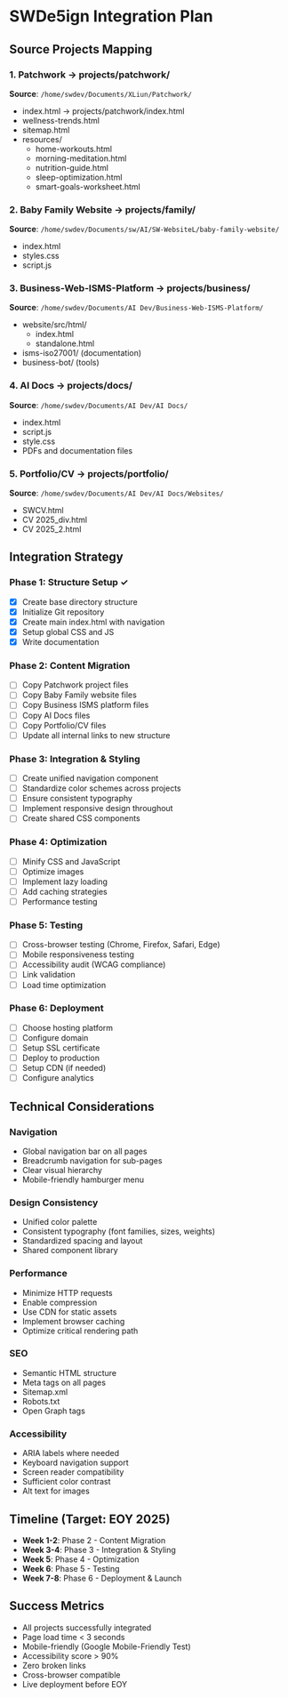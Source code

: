 # SWDe5ign Integration Plan

## Source Projects Mapping

### 1. Patchwork → projects/patchwork/
**Source**: `/home/swdev/Documents/XLiun/Patchwork/`
- index.html → projects/patchwork/index.html
- wellness-trends.html
- sitemap.html
- resources/
  - home-workouts.html
  - morning-meditation.html
  - nutrition-guide.html
  - sleep-optimization.html
  - smart-goals-worksheet.html

### 2. Baby Family Website → projects/family/
**Source**: `/home/swdev/Documents/sw/AI/SW-WebsiteL/baby-family-website/`
- index.html
- styles.css
- script.js

### 3. Business-Web-ISMS-Platform → projects/business/
**Source**: `/home/swdev/Documents/AI Dev/Business-Web-ISMS-Platform/`
- website/src/html/
  - index.html
  - standalone.html
- isms-iso27001/ (documentation)
- business-bot/ (tools)

### 4. AI Docs → projects/docs/
**Source**: `/home/swdev/Documents/AI Dev/AI Docs/`
- index.html
- script.js
- style.css
- PDFs and documentation files

### 5. Portfolio/CV → projects/portfolio/
**Source**: `/home/swdev/Documents/AI Dev/AI Docs/Websites/`
- SWCV.html
- CV 2025_div.html
- CV 2025_2.html

## Integration Strategy

### Phase 1: Structure Setup ✓
- [x] Create base directory structure
- [x] Initialize Git repository
- [x] Create main index.html with navigation
- [x] Setup global CSS and JS
- [x] Write documentation

### Phase 2: Content Migration
- [ ] Copy Patchwork project files
- [ ] Copy Baby Family website files
- [ ] Copy Business ISMS platform files
- [ ] Copy AI Docs files
- [ ] Copy Portfolio/CV files
- [ ] Update all internal links to new structure

### Phase 3: Integration & Styling
- [ ] Create unified navigation component
- [ ] Standardize color schemes across projects
- [ ] Ensure consistent typography
- [ ] Implement responsive design throughout
- [ ] Create shared CSS components

### Phase 4: Optimization
- [ ] Minify CSS and JavaScript
- [ ] Optimize images
- [ ] Implement lazy loading
- [ ] Add caching strategies
- [ ] Performance testing

### Phase 5: Testing
- [ ] Cross-browser testing (Chrome, Firefox, Safari, Edge)
- [ ] Mobile responsiveness testing
- [ ] Accessibility audit (WCAG compliance)
- [ ] Link validation
- [ ] Load time optimization

### Phase 6: Deployment
- [ ] Choose hosting platform
- [ ] Configure domain
- [ ] Setup SSL certificate
- [ ] Deploy to production
- [ ] Setup CDN (if needed)
- [ ] Configure analytics

## Technical Considerations

### Navigation
- Global navigation bar on all pages
- Breadcrumb navigation for sub-pages
- Clear visual hierarchy
- Mobile-friendly hamburger menu

### Design Consistency
- Unified color palette
- Consistent typography (font families, sizes, weights)
- Standardized spacing and layout
- Shared component library

### Performance
- Minimize HTTP requests
- Enable compression
- Use CDN for static assets
- Implement browser caching
- Optimize critical rendering path

### SEO
- Semantic HTML structure
- Meta tags on all pages
- Sitemap.xml
- Robots.txt
- Open Graph tags

### Accessibility
- ARIA labels where needed
- Keyboard navigation support
- Screen reader compatibility
- Sufficient color contrast
- Alt text for images

## Timeline (Target: EOY 2025)

- **Week 1-2**: Phase 2 - Content Migration
- **Week 3-4**: Phase 3 - Integration & Styling
- **Week 5**: Phase 4 - Optimization
- **Week 6**: Phase 5 - Testing
- **Week 7-8**: Phase 6 - Deployment & Launch

## Success Metrics

- All projects successfully integrated
- Page load time < 3 seconds
- Mobile-friendly (Google Mobile-Friendly Test)
- Accessibility score > 90%
- Zero broken links
- Cross-browser compatible
- Live deployment before EOY
